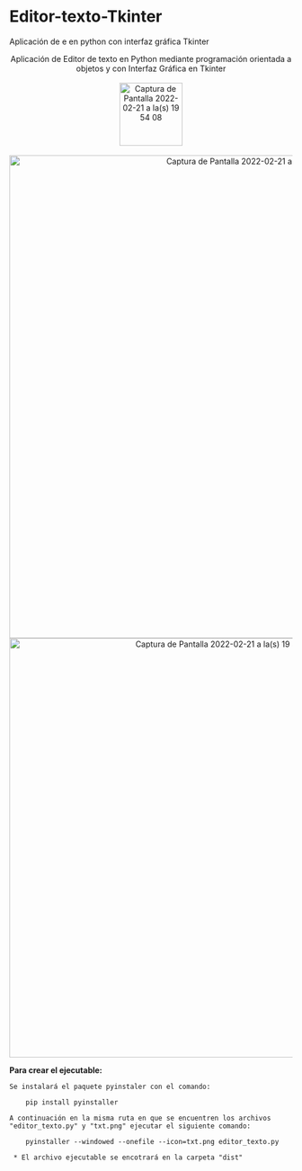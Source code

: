 # Editor-texto-Tkinter
Aplicación de e en python con interfaz gráfica Tkinter



<p align="center">
    Aplicación de Editor de texto en Python mediante programación orientada a objetos y con Interfaz Gráfica en Tkinter
    <br>
    <br>
    <img width="112" alt="Captura de Pantalla 2022-02-21 a la(s) 19 54 08" src="https://user-images.githubusercontent.com/39862006/155048989-cb058aff-143c-4f9a-8078-f3507c3120e0.png">
    <br>
    <br>
 <img width="859" alt="Captura de Pantalla 2022-02-21 a la(s) 19 55 47" src="https://user-images.githubusercontent.com/39862006/155049211-e5823fba-54dd-409a-b189-ad339a7f0517.png">
  <br>
<img width="746" alt="Captura de Pantalla 2022-02-21 a la(s) 19 57 18" src="https://user-images.githubusercontent.com/39862006/155049240-0d6fa03a-898c-4089-b34a-84e3807d4d6e.png">

</p>




**Para crear el ejecutable:**
```
Se instalará el paquete pyinstaler con el comando:

    pip install pyinstaller
  
A continuación en la misma ruta en que se encuentren los archivos "editor_texto.py" y "txt.png" ejecutar el siguiente comando:

    pyinstaller --windowed --onefile --icon=txt.png editor_texto.py

 * El archivo ejecutable se encotrará en la carpeta "dist"
```
